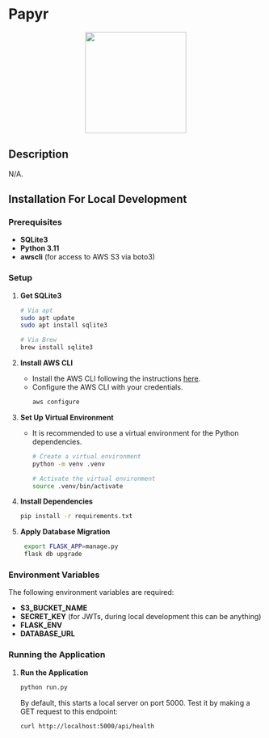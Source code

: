 # Papyr

<p align="center">
  <img src="assets/logo.png" width="200" height="200" />
</p>

## Description
N/A.

## Installation For Local Development

### Prerequisites
- **SQLite3**
- **Python 3.11**
- **awscli** (for access to AWS S3 via boto3)

### Setup
1. **Get SQLite3**
     ```bash
     # Via apt
     sudo apt update
     sudo apt install sqlite3

     # Via Brew
     brew install sqlite3
     ```

2. **Install AWS CLI**
   - Install the AWS CLI following the instructions [here](https://docs.aws.amazon.com/cli/latest/userguide/getting-started-install.html).
   - Configure the AWS CLI with your credentials.
     ```bash
     aws configure
     ```

3. **Set Up Virtual Environment**
   - It is recommended to use a virtual environment for the Python dependencies.
     ```bash
     # Create a virtual environment
     python -m venv .venv

     # Activate the virtual environment
     source .venv/bin/activate
     ```

4. **Install Dependencies**
   ```bash
   pip install -r requirements.txt
   ```

5. **Apply Database Migration**
   ```bash
    export FLASK_APP=manage.py
    flask db upgrade
   ```

### Environment Variables

The following environment variables are required:

- **S3_BUCKET_NAME**
- **SECRET_KEY** (for JWTs, during local development this can be anything)
- **FLASK_ENV**
- **DATABASE_URL** 

### Running the Application
1. **Run the Application**
   ```bash
   python run.py
   ```

   By default, this starts a local server on port 5000. Test it by making a GET request to this endpoint:
   ```bash
   curl http://localhost:5000/api/health
   ```
